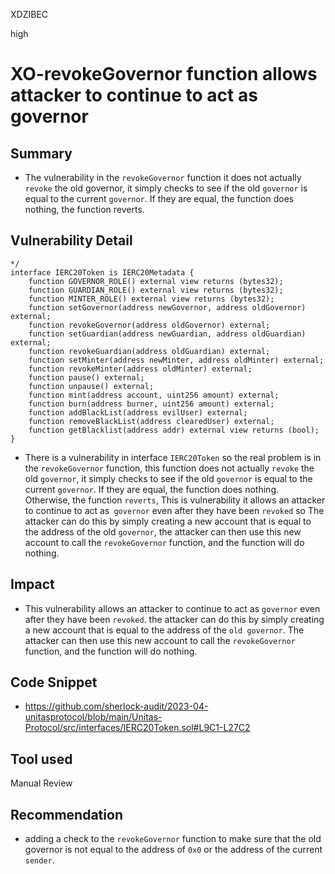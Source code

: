 XDZIBEC

high

# XO-revokeGovernor function allows attacker to continue to act as governor

## Summary
- The vulnerability in the  `revokeGovernor` function it does not actually `revoke` the old governor, it simply checks to see if the old `governor` is equal to the current `governor`. If they are equal, the function does nothing, the function reverts.
## Vulnerability Detail
```solidity
*/
interface IERC20Token is IERC20Metadata {
    function GOVERNOR_ROLE() external view returns (bytes32);
    function GUARDIAN_ROLE() external view returns (bytes32);
    function MINTER_ROLE() external view returns (bytes32);
    function setGovernor(address newGovernor, address oldGovernor) external;
    function revokeGovernor(address oldGovernor) external;
    function setGuardian(address newGuardian, address oldGuardian) external;
    function revokeGuardian(address oldGuardian) external;
    function setMinter(address newMinter, address oldMinter) external;
    function revokeMinter(address oldMinter) external;
    function pause() external;
    function unpause() external;
    function mint(address account, uint256 amount) external;
    function burn(address burner, uint256 amount) external;
    function addBlackList(address evilUser) external;
    function removeBlackList(address clearedUser) external;
    function getBlacklist(address addr) external view returns (bool);
}
```
- There is a vulnerability in interface `IERC20Token` so the real problem is in the `revokeGovernor` function, this function does not actually `revoke` the old `governor`, it simply checks to see if the old `governor` is equal to the current `governor`. If they are equal, the function does nothing. Otherwise, the function `reverts`, This is vulnerability  it allows an attacker to continue to act as` governor` even after they have been `revoked` so The attacker can do this by simply creating a new account that is equal to the address of the old `governor`, the attacker can then use this new account to call the `revokeGovernor` function, and the function will do nothing.
## Impact
- This vulnerability allows an attacker to continue to act as `governor` even after they have been `revoked`. the attacker can do this by simply creating a new account that is equal to the address of the `old governor`. The attacker can then use this new account to call the `revokeGovernor` function, and the function will do nothing.
## Code Snippet
- https://github.com/sherlock-audit/2023-04-unitasprotocol/blob/main/Unitas-Protocol/src/interfaces/IERC20Token.sol#L9C1-L27C2
## Tool used

Manual Review

## Recommendation
- adding a check to the `revokeGovernor` function to make sure that the old governor is not equal to the address of `0x0` or the address of the current `sender`.